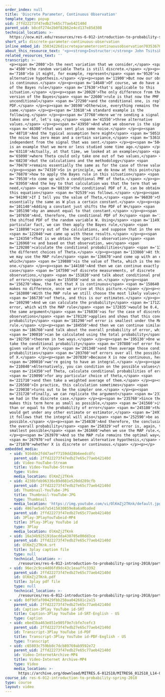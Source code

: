 ```yaml
---
order_index: null
title: 'Discrete Parameter, Continuous Observation'
template_type: popup
uid: 2ffd22273f47edb27e65c77aeb42140d
parent_uid: b8cdf274e2b0f82662e4cd137e85d308
technical_location: >-
  https://ocw.mit.edu/resources/res-6-012-introduction-to-probability-spring-2018/part-ii-inference-limit-theorems/discrete-parameter-continuous-observation
short_url: discrete-parameter-continuous-observation
inline_embed_id: 35834226discreteparametercontinuousobservation70353670
about_this_resource_text: '<p><strong>Instructor:</strong> John Tsitsiklis</p>'
related_resources_text: ''
transcript: >-
  <p><span m='2080'>In the next variation that we consider,</span> <span
  m='4500'>the random variable Theta is still discrete.</span> </p><p><span
  m='7160'>So it might, for example, represent</span> <span m='9520'>a number of
  alternative hypothesis.</span> </p><p><span m='11900'>But now our observation
  is continuous.</span> </p><p><span m='14640'>Of course, we do have a variation
  of the Bayes rule</span> <span m='17630'>that's applicable to this
  situation.</span> </p><p><span m='20020'>The only difference from the previous
  version of the Bayes</span> <span m='22600'>rule is that now the PMF of X, the
  unconditional</span> <span m='27290'>and the conditional one, is replaced by a
  PDF.</span> </p><p><span m='30590'>Otherwise, everything remains the
  same.</span> </p><p><span m='33610'>A standard example is the
  following.</span> </p><p><span m='37760'>Here we're sending a signal that
  takes one of, let's say,</span> <span m='41550'>three alternative
  values.</span> </p><p><span m='43950'>And what we observe is the signal</span>
  <span m='46300'>that was sent plus some noise.</span> </p><p><span
  m='48710'>And the typical assumption here might</span> <span m='50510'>be that
  the noise has zero mean and a certain variance,</span> <span m='53610'>and is
  independent from the signal that was sent.</span> </p><p><span m='58480'>This
  is an example that we more or less studied some time ago.</span> </p><p><span
  m='63110'>Actually, at that time, we looked at an example</span> <span
  m='65090'>where Theta could only take one out of two values,</span> <span
  m='68230'>but the calculations and the methodology</span> <span
  m='70470'>remains essentially the same as for the case of three values.</span>
  </p><p><span m='74310'>So in principle, we do know at this point</span> <span
  m='76870'>how to apply the Bayes rule in this situation</span> <span
  m='79530'>to come up with a conditional PMF of theta.</span> </p><p><span
  m='83950'>And the key to that calculation was that the term that we
  need,</span> <span m='88330'>the conditional PDF of X, can be obtained from
  this equation</span> <span m='92539'>as follows.</span> </p><p><span
  m='94190'>If I tell you the value of Theta,</span> <span m='96030'>then X is
  essentially the same as W plus a certain constant.</span> </p><p><span
  m='101140'>Adding a constant just shifts the PDF of W</span> <span
  m='105190'>by an amount equal to that constant.</span> </p><p><span
  m='107650'>And, therefore, the conditional PDF of X</span> <span m='110360'>is
  the shifted PDF of the random variable W. Using</span> <span m='114910'>this
  particular fact, we can then apply the Bayes rule,</span> <span
  m='118890'>carry out of the calculations, and suppose that in the end</span>
  <span m='122040'>we came up with these results.</span> </p><p><span
  m='124350'>That is we obtain the specific observation</span> <span
  m='126960'>x and based on that observation, we</span> <span
  m='129280'>calculate the conditional probabilities</span> <span m='131470'>of
  the different choices of Theta.</span> </p><p><span m='133860'>At this point,
  we may use the MAP rule</span> <span m='136670'>and come up with an estimate
  which</span> <span m='139880'>is the value of Theta, which is the more likely
  one.</span> </p><p><span m='144160'>And then we can continue exactly as in the
  case</span> <span m='147590'>of discrete measurements, of discrete
  observations,</span> <span m='151820'>and talk about conditional probabilities
  of error</span> <span m='155050'>and so on.</span> </p><p><span
  m='156270'>Now, the fact that X is continuous</span> <span m='158640'>really
  makes no difference, once we arrive at this picture.</span> </p><p><span
  m='163800'>With the MAP rule we still choose the most likely value</span>
  <span m='166730'>of theta, and this is our estimates.</span> </p><p><span
  m='169290'>And we can calculate the probability</span> <span m='171220'>of
  error, which with the MAP rule</span> <span m='172835'>would be 0.4, exactly
  the same argument</span> <span m='176030'>as for the case of discrete
  observations</span> <span m='178120'>applies and shows that this conditional
  probability</span> <span m='181290'>of error is smallest under the MAP
  rule.</span> </p><p><span m='184550'>And then we can continue similarly</span>
  <span m='186760'>and talk about the overall probability of error, which</span>
  <span m='190010'>can be calculated using the total probability</span> <span
  m='192750'>theorem in two ways.</span> </p><p><span m='195130'>One way is to
  take the conditional probability</span> <span m='197880'>of error for any
  given value of X</span> <span m='201340'>and then average those conditional
  probabilities</span> <span m='203760'>of errors over all the possible choices
  of X.</span> </p><p><span m='207030'>Because X is now continuous, here</span>
  <span m='209010'>we're going to have an integral.</span> </p><p><span
  m='210840'>Alternatively, you can condition on the possible values</span>
  <span m='214350'>of Theta, calculate conditional probabilities of error</span>
  <span m='219090'>for any particular choice of theta,</span> <span
  m='221710'>and then take a weighted average of them.</span> </p><p><span
  m='226560'>In practice, this calculation sometimes</span> <span
  m='229030'>turns out to be the simpler one.</span> </p><p><span
  m='231720'>Finally, we can replicate the argument</span> <span m='233930'>that
  we had in the discrete case.</span> </p><p><span m='235760'>Since the MAP rule
  makes this term here as small as possible,</span> <span m='241560'>it is less
  than or equal to the probability of error</span> <span m='245180'>that you
  would get under any other estimate or estimator,</span> <span m='249740'>then
  it follows that the integral will also</span> <span m='252590'>be as small as
  possible.</span> </p><p><span m='254830'>And therefore, the conclusion is that
  the overall probability</span> <span m='258329'>of error is, again, the
  smallest possible</span> <span m='261660'>when we use the MAP rule.</span>
  </p><p><span m='263970'>And so the MAP rule remains the optimal way</span>
  <span m='267970'>of choosing between alternative hypothesis,</span> <span
  m='271070'>whether X is discrete or continuous.</span> </p><p></p>
embedded_media:
  - uid: 916dde2fd47aeff7159dd28b6eedcdfc
    parent_uid: 2ffd22273f47edb27e65c77aeb42140d
    id: Video-YouTube-Stream
    title: Video-YouTube-Stream
    type: Video
    media_location: OlKmZj2TKnk
  - uid: 4238bfeb96336c89d601e520dd289cfb
    parent_uid: 2ffd22273f47edb27e65c77aeb42140d
    id: Thumbnail-YouTube-JPG
    title: Thumbnail-YouTube-JPG
    type: Thumbnail
    media_location: 'https://img.youtube.com/vi/OlKmZj2TKnk/default.jpg'
  - uid: 4867ae5a67a5415830859e8a6a0baded
    parent_uid: 2ffd22273f47edb27e65c77aeb42140d
    id: 3Play-3PlayYouTubeid-MP4
    title: 3Play-3Play YouTube id
    type: 3Play
    media_location: OlKmZj2TKnk
  - uid: 16a34b9251916acdda430705e00dd3ce
    parent_uid: 2ffd22273f47edb27e65c77aeb42140d
    id: OlKmZj2TKnk.srt
    title: 3play caption file
    type: null
    technical_location: >-
      /resources/res-6-012-introduction-to-probability-spring-2018/part-ii-inference-limit-theorems/discrete-parameter-continuous-observation/OlKmZj2TKnk.srt
  - uid: 96ec2c9ce4d06fd9dc43c1eaaffc3392
    parent_uid: 2ffd22273f47edb27e65c77aeb42140d
    id: OlKmZj2TKnk.pdf
    title: 3play pdf file
    type: null
    technical_location: >-
      /resources/res-6-012-introduction-to-probability-spring-2018/part-ii-inference-limit-theorems/discrete-parameter-continuous-observation/OlKmZj2TKnk.pdf
  - uid: 0df9dfaf00429fbb250aa042681c2a15
    parent_uid: 2ffd22273f47edb27e65c77aeb42140d
    id: Caption-3Play YouTube id-SRT
    title: Caption-3Play YouTube id-SRT-English - US
    type: Caption
  - uid: ebed3ba463e851e905f9e7cbfe7cefc3
    parent_uid: 2ffd22273f47edb27e65c77aeb42140d
    id: Transcript-3Play YouTube id-PDF
    title: Transcript-3Play YouTube id-PDF-English - US
    type: Transcript
  - uid: c65803c759bb8c7dcb89769ab9592e72
    parent_uid: 2ffd22273f47edb27e65c77aeb42140d
    id: Video-InternetArchive-MP4
    title: Video-Internet Archive-MP4
    type: Video
    media_location: >-
      https://archive.org/download/MITRES.6-012S18/MITRES6_012S18_L14-06_300k.mp4
course_id: res-6-012-introduction-to-probability-spring-2018
type: course
layout: video
---
```

